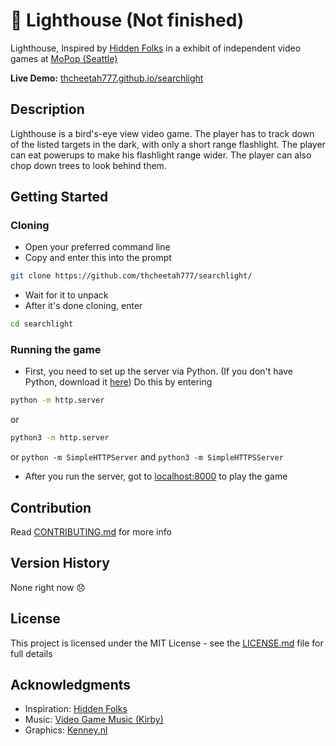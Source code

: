 # :flashlight: Lighthouse (Not finished)

Lighthouse, Inspired by [Hidden Folks](https://hiddenfolks.com/) in a exhibit of independent video games at [MoPop (Seattle)](https://www.mopop.org/)

**Live Demo:** [thcheetah777.github.io/searchlight](https://thcheetah777.github.io/searchlight/)

## Description

Lighthouse is a bird's-eye view video game. The player has to track down of the listed targets in the dark, with only a short range flashlight. The player can eat powerups to make his flashlight range wider. The player can also chop down trees to look behind them.

## Getting Started

### Cloning

* Open your preferred command line
* Copy and enter this into the prompt

```bash
git clone https://github.com/thcheetah777/searchlight/
```

* Wait for it to unpack
* After it's done cloning, enter

```bash
cd searchlight
```

### Running the game

* First, you need to set up the server via Python. (If you don't have Python, download it [here](https://www.python.org/)) Do this by entering
```bash
python -m http.server
```
or
```bash
python3 -m http.server
```
or
`python -m SimpleHTTPServer` and `python3 -m SimpleHTTPSServer`
* After you run the server, got to [localhost:8000](http://localhost:8000/) to play the game

## Contribution

Read [CONTRIBUTING.md](https://github.com/thcheetah777/searchlight/blob/master/CONTRIBUTING.md) for more info

## Version History

None right now :disappointed:

## License

This project is licensed under the MIT License - see the [LICENSE.md](https://github.com/thcheetah777/searchlight/blob/master/LICENSE.md) file for full details

## Acknowledgments

* Inspiration: [Hidden Folks](https://hiddenfolks.com/)
* Music: [Video Game Music (Kirby)](https://downloads.khinsider.com/game-soundtracks/album/kirby-the-very-best-of-kirby)
* Graphics: [Kenney.nl](https://kenney.nl/assets)
